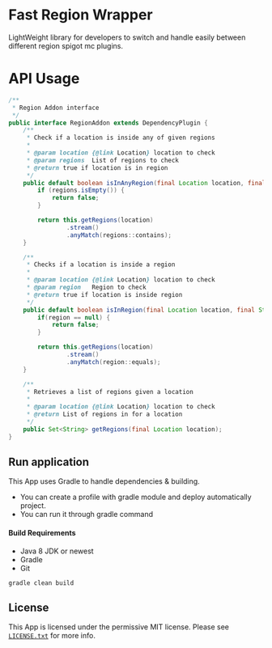# Fast Region Wrapper

LightWeight library for developers to switch and handle easily between different region spigot mc plugins.

# API Usage

```java
/**
 * Region Addon interface
 */
public interface RegionAddon extends DependencyPlugin {
    /**
     * Check if a location is inside any of given regions
     *
     * @param location {@link Location} location to check
     * @param regions  List of regions to check
     * @return true if location is in region
     */
    public default boolean isInAnyRegion(final Location location, final List<String> regions) {
        if (regions.isEmpty()) {
            return false;
        }

        return this.getRegions(location)
                .stream()
                .anyMatch(regions::contains);
    }

    /**
     * Checks if a location is inside a region
     * 
     * @param location {@link Location} location to check
     * @param region   Region to check
     * @return true if location is inside region
     */
    public default boolean isInRegion(final Location location, final String region) {
        if(region == null) {
            return false;
        }

        return this.getRegions(location)
                .stream()
                .anyMatch(region::equals);
    }

    /**
     * Retrieves a list of regions given a location
     * 
     * @param location {@link Location} location to check
     * @return List of regions in for a location
     */
    public Set<String> getRegions(final Location location);
}
```

## Run application
This App uses Gradle to handle dependencies & building.

* You can create a profile with gradle module and deploy automatically project.
* You can run it through gradle command

#### Build Requirements
* Java 8 JDK or newest
* Gradle
* Git

```
gradle clean build
```

## License
This App is licensed under the permissive MIT license. Please see [`LICENSE.txt`](https://github.com/r3back/users-service/blob/master/LICENSE.txt) for more info.